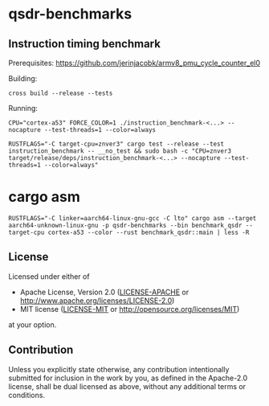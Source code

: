 # qsdr-benchmarks

## Instruction timing benchmark

Prerequisites: https://github.com/jerinjacobk/armv8_pmu_cycle_counter_el0

Building:

```
cross build --release --tests
```

Running:

```
CPU="cortex-a53" FORCE_COLOR=1 ./instruction_benchmark-<...> --nocapture --test-threads=1 --color=always
```

```
RUSTFLAGS="-C target-cpu=znver3" cargo test --release --test instruction_benchmark -- __no_test && sudo bash -c "CPU=znver3 target/release/deps/instruction_benchmark-<...> --nocapture --test-threads=1 --color=always"
```

# cargo asm

```
RUSTFLAGS="-C linker=aarch64-linux-gnu-gcc -C lto" cargo asm --target aarch64-unknown-linux-gnu -p qsdr-benchmarks --bin benchmark_qsdr --target-cpu cortex-a53 --color --rust benchmark_qsdr::main | less -R
```

## License

Licensed under either of

 * Apache License, Version 2.0
   ([LICENSE-APACHE](LICENSE-APACHE) or http://www.apache.org/licenses/LICENSE-2.0)
 * MIT license
   ([LICENSE-MIT](LICENSE-MIT) or http://opensource.org/licenses/MIT)

at your option.

## Contribution

Unless you explicitly state otherwise, any contribution intentionally submitted
for inclusion in the work by you, as defined in the Apache-2.0 license, shall be
dual licensed as above, without any additional terms or conditions.
